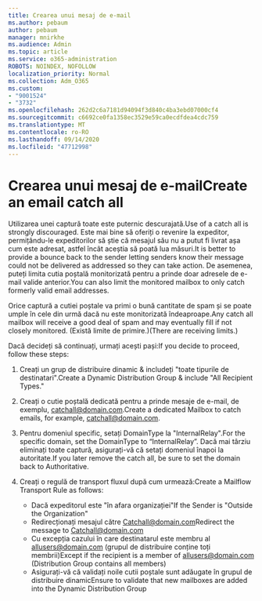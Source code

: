 ```yaml
---
title: Crearea unui mesaj de e-mail
ms.author: pebaum
author: pebaum
manager: mnirkhe
ms.audience: Admin
ms.topic: article
ms.service: o365-administration
ROBOTS: NOINDEX, NOFOLLOW
localization_priority: Normal
ms.collection: Adm_O365
ms.custom:
- "9001524"
- "3732"
ms.openlocfilehash: 262d2c6a7181d94094f3d840c4ba3ebd07000cf4
ms.sourcegitcommit: c6692ce0fa1358ec3529e59ca0ecdfdea4cdc759
ms.translationtype: MT
ms.contentlocale: ro-RO
ms.lasthandoff: 09/14/2020
ms.locfileid: "47712998"
---
```

# <a name="create-an-email-catch-all"></a><span data-ttu-id="b064a-102">Crearea unui mesaj de e-mail</span><span class="sxs-lookup"><span data-stu-id="b064a-102">Create an email catch all</span></span>

<span data-ttu-id="b064a-103">Utilizarea unei captură toate este puternic descurajată.</span><span class="sxs-lookup"><span data-stu-id="b064a-103">Use of a catch all is strongly discouraged.</span></span> <span data-ttu-id="b064a-104">Este mai bine să oferiți o revenire la expeditor, permițându-le expeditorilor să știe că mesajul său nu a putut fi livrat așa cum este adresat, astfel încât aceștia să poată lua măsuri.</span><span class="sxs-lookup"><span data-stu-id="b064a-104">It is better to provide a bounce back to the sender letting senders know their message could not be delivered as addressed so they can take action.</span></span> <span data-ttu-id="b064a-105">De asemenea, puteți limita cutia poștală monitorizată pentru a prinde doar adresele de e-mail valide anterior.</span><span class="sxs-lookup"><span data-stu-id="b064a-105">You can also limit the monitored mailbox to only catch formerly valid email addresses.</span></span> 

<span data-ttu-id="b064a-106">Orice captură a cutiei poștale va primi o bună cantitate de spam și se poate umple în cele din urmă dacă nu este monitorizată îndeaproape.</span><span class="sxs-lookup"><span data-stu-id="b064a-106">Any catch all mailbox will receive a good deal of spam and may eventually fill if not closely monitored.</span></span> <span data-ttu-id="b064a-107">(Există limite de primire.)</span><span class="sxs-lookup"><span data-stu-id="b064a-107">(There are receiving limits.)</span></span> 

<span data-ttu-id="b064a-108">Dacă decideți să continuați, urmați acești pași:</span><span class="sxs-lookup"><span data-stu-id="b064a-108">If you decide to proceed, follow these steps:</span></span>

1. <span data-ttu-id="b064a-109">Creați un grup de distribuire dinamic & includeți "toate tipurile de destinatari".</span><span class="sxs-lookup"><span data-stu-id="b064a-109">Create a Dynamic Distribution Group & include "All Recipient Types."</span></span>

2. <span data-ttu-id="b064a-110">Creați o cutie poștală dedicată pentru a prinde mesaje de e-mail, de exemplu, catchall@domain.com.</span><span class="sxs-lookup"><span data-stu-id="b064a-110">Create a dedicated Mailbox to catch emails, for example, catchall@domain.com.</span></span>

3. <span data-ttu-id="b064a-111">Pentru domeniul specific, setați DomainType la "InternalRelay".</span><span class="sxs-lookup"><span data-stu-id="b064a-111">For the specific domain, set the DomainType to “InternalRelay”.</span></span> <span data-ttu-id="b064a-112">Dacă mai târziu eliminați toate captură, asigurați-vă că setați domeniul înapoi la autoritate.</span><span class="sxs-lookup"><span data-stu-id="b064a-112">If you later remove the catch all, be sure to set the domain back to Authoritative.</span></span>

4. <span data-ttu-id="b064a-113">Creați o regulă de transport fluxul după cum urmează:</span><span class="sxs-lookup"><span data-stu-id="b064a-113">Create a Mailflow Transport Rule as follows:</span></span>

    - <span data-ttu-id="b064a-114">Dacă expeditorul este "în afara organizației"</span><span class="sxs-lookup"><span data-stu-id="b064a-114">If the Sender is "Outside the Organization"</span></span>
    - <span data-ttu-id="b064a-115">Redirecționați mesajul către Catchall@domain.com</span><span class="sxs-lookup"><span data-stu-id="b064a-115">Redirect the message to Catchall@domain.com</span></span>
    - <span data-ttu-id="b064a-116">Cu excepția cazului în care destinatarul este membru al allusers@domain.com (grupul de distribuire conține toți membrii)</span><span class="sxs-lookup"><span data-stu-id="b064a-116">Except if the recipient is a member of allusers@domain.com (Distribution Group contains all members)</span></span>
    - <span data-ttu-id="b064a-117">Asigurați-vă că validați noile cutii poștale sunt adăugate în grupul de distribuire dinamic</span><span class="sxs-lookup"><span data-stu-id="b064a-117">Ensure to validate that new mailboxes are added into the Dynamic Distribution Group</span></span>
